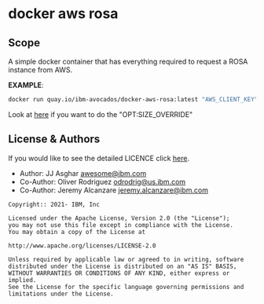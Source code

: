 # docker aws rosa

## Scope

A simple docker container that has everything required to request a ROSA instance from AWS.

**EXAMPLE**:
```bash
docker run quay.io/ibm-avocados/docker-aws-rosa:latest "AWS_CLIENT_KEY" "AWS_SECRET_KEY" "CLUSTER_NAME" "COMPUTE_NODES" "ROSA_TOKEN" "OPENID_CLIENT_ID" "OPENID_CLIENT_SECRET" "ISSUER_URL" "OPT:SIZE_OVERRIDE"
```
Look at [here](https://aws.amazon.com/ec2/instance-types/) if you want to do the "OPT:SIZE_OVERRIDE"

## License & Authors

If you would like to see the detailed LICENCE click [here](https://raw.githubusercontent.com/jjasghar/COBOL-on-k8s/master/LICENCE).

- Author: JJ Asghar <awesome@ibm.com>
- Co-Author: Oliver Rodriguez <odrodrig@us.ibm.com>
- Co-Author: Jeremy Alcanzare <jeremy.alcanzare@ibm.com>


```text
Copyright:: 2021- IBM, Inc

Licensed under the Apache License, Version 2.0 (the "License");
you may not use this file except in compliance with the License.
You may obtain a copy of the License at

http://www.apache.org/licenses/LICENSE-2.0

Unless required by applicable law or agreed to in writing, software
distributed under the License is distributed on an "AS IS" BASIS,
WITHOUT WARRANTIES OR CONDITIONS OF ANY KIND, either express or implied.
See the License for the specific language governing permissions and
limitations under the License.
```
